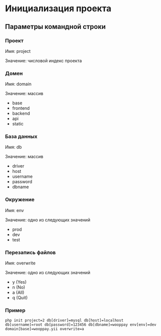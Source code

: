 Инициализация проекта
===

## Параметры командной строки

### Проект

Имя: project

Значение: числовой индекс проекта

### Домен

Имя: domain

Значение: массив

* base
* frontend
* backend
* api
* static

### База данных

Имя: db

Значение: массив

* driver
* host
* username
* password
* dbname

### Окружение

Имя: env

Значение: одно из следующих значений

* prod
* dev
* test

### Перезапись файлов

Имя: overwrite

Значение: одно из следующих значений

* y (Yes)
* n (No)
* a (All)
* q (Quit)

### Пример

```
php init project=2 db[driver]=mysql db[host]=localhost db[username]=root db[password]=123456 db[dbname]=wooppay env[env]=dev domain[base]=wooppay.yii overwrite=a
```
